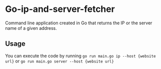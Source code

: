 # Go-ip-and-server-fetcher
Command line application created in Go that returns the IP or the server name of a given address.

## Usage
You can execute the code by running `go run main.go ip --host {website url}` or `go run main.go server --host {website url}`
